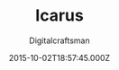---
title: Icarus
github: https://github.com/digitalcraftsman/hugo-icarus-theme
demo: https://themes.gohugo.io/theme/hugo-icarus/
author: Digitalcraftsman
ssg:
  - Hugo
cms:
  - No Cms
date: 2015-10-02T18:57:45.000Z
description: Port of Ruipeng Zhang's Hexo theme Icarus to Hugo.
stale: true
disabled_reason: demo url not found
disabled: true
---